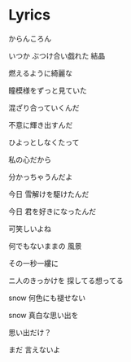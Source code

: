 # Lyrics

からんころん

いつか ぶつけ合い戯れた 結晶

燃えるように綺麗な

瞳模様をずっと見ていた

混ざり合っていくんだ

不意に輝き出すんだ

ひよっとしなくたって

私の心だから

分かっちゃうんだよ


今日 雪解けを駆けたんだ

今日 君を好きになったんだ

可笑しいよね

何でもないままの 風景

その一秒一縷に

ニ人のきっかけを 探してる想ってる


snow 何色にも褪せない

snow 真白な思い出を

思い出だけ？

まだ 言えないよ